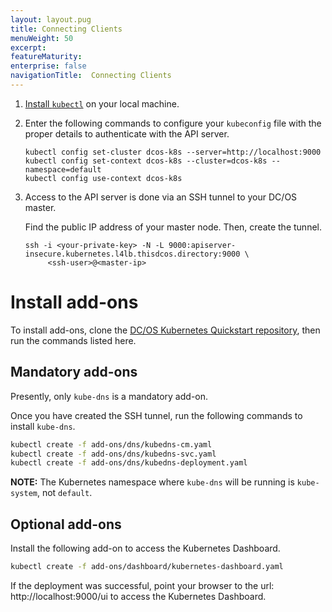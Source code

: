 ```yaml
---
layout: layout.pug
title: Connecting Clients
menuWeight: 50
excerpt:
featureMaturity:
enterprise: false
navigationTitle:  Connecting Clients
---
```


1. [Install `kubectl`](https://kubernetes.io/docs/tasks/tools/install-kubectl/) on your local machine.

1. Enter the following commands to configure your `kubeconfig` file with the proper details to authenticate with the API server.

   ```
   kubectl config set-cluster dcos-k8s --server=http://localhost:9000
   kubectl config set-context dcos-k8s --cluster=dcos-k8s --namespace=default
   kubectl config use-context dcos-k8s
   ```

1. Access to the API server is done via an SSH tunnel to your DC/OS master.

   Find the public IP address of your master node. Then, create the tunnel.

   ```
   ssh -i <your-private-key> -N -L 9000:apiserver-insecure.kubernetes.l4lb.thisdcos.directory:9000 \
        <ssh-user>@<master-ip>
   ```

# Install add-ons

To install add-ons, clone the [DC/OS Kubernetes Quickstart repository](https://github.com/mesosphere/dcos-kubernetes-quickstart), then run the commands listed here.

## Mandatory add-ons

Presently, only `kube-dns` is a mandatory add-on.

Once you have created the SSH tunnel, run the following commands to install `kube-dns`.

```bash
kubectl create -f add-ons/dns/kubedns-cm.yaml
kubectl create -f add-ons/dns/kubedns-svc.yaml
kubectl create -f add-ons/dns/kubedns-deployment.yaml
```

**NOTE:** The Kubernetes namespace where `kube-dns` will be running is `kube-system`, not `default`.

## Optional add-ons

Install the following add-on to access the Kubernetes Dashboard.

```bash
kubectl create -f add-ons/dashboard/kubernetes-dashboard.yaml
```

If the deployment was successful, point your browser to the url: http://localhost:9000/ui to access the Kubernetes Dashboard.
